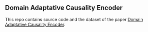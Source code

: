 ## Domain Adaptative Causality Encoder
This repo contains source code and the dataset of the paper [Domain Adaptative Causality Encoder](https://arxiv.org/abs/2011.13549).


